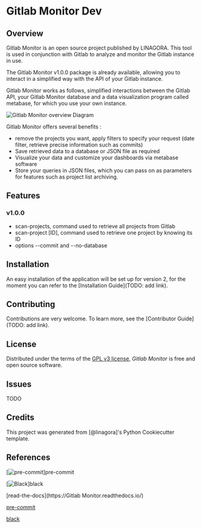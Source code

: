 # Gitlab Monitor Dev

## Overview

Gitlab Monitor is an open source project published by LINAGORA. This tool is used in conjunction with Gitlab to analyze and monitor the Gitlab instance in use.

The Gitlab Monitor v1.0.0 package is already available, allowing you to interact in a simplified way with the API of your Gitlab instance.

Gitlab Monitor works as follows, simplified interactions between the Gitlab API, your Gitlab Monitor database and a data visualization program called metabase, for which you use your own instance.

![Gitlab Monitor overview Diagram](../_static/gitlab_monitor.drawio.png)

Gitlab Monitor offers several benefits :
- remove the projects you want, apply filters to specify your request (date filter, retrieve precise information such as commits)
- Save retrieved data to a database or JSON file as required
- Visualize your data and customize your dashboards via metabase software
- Store your queries in JSON files, which you can pass on as parameters for features such as project list archiving.


## Features
### v1.0.0
- scan-projects, command used to retrieve all projects from Gitlab
- scan-project [ID], command used to retrieve one project by knowing its ID
- options --commit and --no-database


## Installation

An easy installation of the application will be set up for version 2, for the moment you can refer to the [Installation Guide](TODO: add link).

## Contributing

Contributions are very welcome.
To learn more, see the [Contributor Guide](TODO: add link).

## License

Distributed under the terms of the [GPL v3 license](LICENCE),
_Gitlab Monitor_ is free and open source software.

## Issues

TODO

## Credits

This project was generated from [@linagora]'s Python Cookiecutter template.

## References
[![pre-commit](https://img.shields.io/badge/pre--commit-enabled-brightgreen?logo=pre-commit&logoColor=white)]pre-commit

[![Black](https://img.shields.io/badge/code%20style-black-000000.svg)]black

[read-the-docs](https://Gitlab Monitor.readthedocs.io/)

[pre-commit](https://github.com/pre-commit/pre-commit)

[black](https://github.com/psf/black)